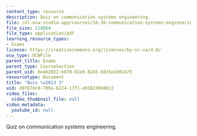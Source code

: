 ```yaml
---
content_type: resource
description: Quiz on communication systems engineering.
file: /ol-ocw-studio-app/courses/16-36-communication-systems-engineering-spring-2009/d0787dc0709a622417f1e018238b68c2_MIT16_36s09_quiz03.pdf
file_size: 118064
file_type: application/pdf
learning_resource_types:
- Exams
license: https://creativecommons.org/licenses/by-nc-sa/4.0/
ocw_type: OCWFile
parent_title: Exams
parent_type: CourseSection
parent_uid: 6e4b2852-b070-92e0-8245-9d35e1001475
resourcetype: Document
title: "Quiz \u2013 3"
uid: d0787dc0-709a-6224-17f1-e018238b68c2
video_files:
  video_thumbnail_file: null
video_metadata:
  youtube_id: null
---
```

Quiz on communication systems engineering.